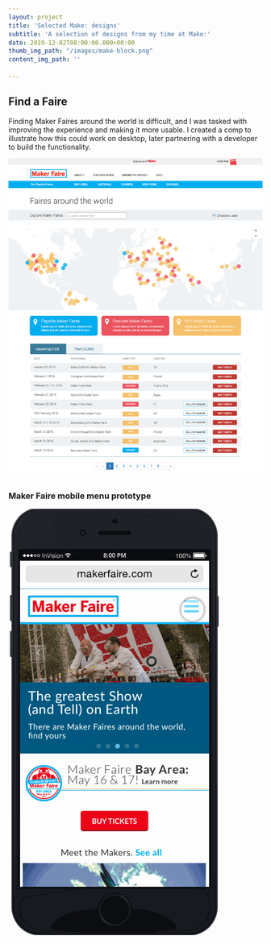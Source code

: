 ```yaml
---
layout: project
title: 'Selected Make: designs'
subtitle: 'A selection of designs from my time at Make:'
date: 2019-12-02T08:00:00.000+00:00
thumb_img_path: "/images/make-block.png"
content_img_path: ''

---
```

## Find a Faire

Finding Maker Faires around the world is difficult, and I was tasked with improving the experience and making it more usable. I created a comp to illustrate how this could work on desktop, later partnering with a developer to build the functionality.

![](/images/screen-makerfaire-aroundtheworld-1.png)

### Maker Faire mobile menu prototype

![](/images/proto-makerfaire-mobilemenu-1.gif)